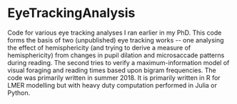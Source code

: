 # EyeTrackingAnalysis
Code for various eye tracking analyses I ran earlier in my PhD. This code forms the basis of two (unpublished) eye tracking works -- one analysing the effect of hemisphericity (and trying to derive a measure of hemisphericity) from changes in pupil dilation and microsaccade patterns during reading. The second tries to verify a maximum-information model of visual foraging and reading times based upon bigram frequencies. The code was primarily written in summer 2018. It is primarily written in R for LMER modelling but with heavy duty computation performed in Julia or Python.
